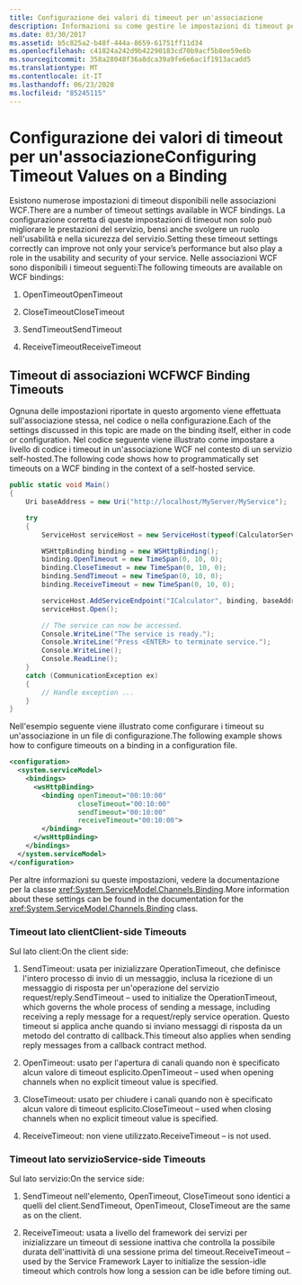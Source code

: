 ```yaml
---
title: Configurazione dei valori di timeout per un'associazione
description: Informazioni su come gestire le impostazioni di timeout per i binding WCF per migliorare le prestazioni, l'usabilità e la sicurezza del servizio.
ms.date: 03/30/2017
ms.assetid: b5c825a2-b48f-444a-8659-61751ff11d34
ms.openlocfilehash: c41824a242d9b42290183cd70b9acf5b8ee59e6b
ms.sourcegitcommit: 358a28048f36a8dca39a9fe6e6ac1f1913acadd5
ms.translationtype: MT
ms.contentlocale: it-IT
ms.lasthandoff: 06/23/2020
ms.locfileid: "85245115"
---
```

# <a name="configuring-timeout-values-on-a-binding"></a><span data-ttu-id="7ae43-103">Configurazione dei valori di timeout per un'associazione</span><span class="sxs-lookup"><span data-stu-id="7ae43-103">Configuring Timeout Values on a Binding</span></span>
<span data-ttu-id="7ae43-104">Esistono numerose impostazioni di timeout disponibili nelle associazioni WCF.</span><span class="sxs-lookup"><span data-stu-id="7ae43-104">There are a number of timeout settings available in WCF bindings.</span></span> <span data-ttu-id="7ae43-105">La configurazione corretta di queste impostazioni di timeout non solo può migliorare le prestazioni del servizio, bensì anche svolgere un ruolo nell'usabilità e nella sicurezza del servizio.</span><span class="sxs-lookup"><span data-stu-id="7ae43-105">Setting these timeout settings correctly can improve not only your service’s performance but also play a role in the usability and security of your service.</span></span> <span data-ttu-id="7ae43-106">Nelle associazioni WCF sono disponibili i timeout seguenti:</span><span class="sxs-lookup"><span data-stu-id="7ae43-106">The following timeouts are available on WCF bindings:</span></span>  
  
1. <span data-ttu-id="7ae43-107">OpenTimeout</span><span class="sxs-lookup"><span data-stu-id="7ae43-107">OpenTimeout</span></span>  
  
2. <span data-ttu-id="7ae43-108">CloseTimeout</span><span class="sxs-lookup"><span data-stu-id="7ae43-108">CloseTimeout</span></span>  
  
3. <span data-ttu-id="7ae43-109">SendTimeout</span><span class="sxs-lookup"><span data-stu-id="7ae43-109">SendTimeout</span></span>  
  
4. <span data-ttu-id="7ae43-110">ReceiveTimeout</span><span class="sxs-lookup"><span data-stu-id="7ae43-110">ReceiveTimeout</span></span>  
  
## <a name="wcf-binding-timeouts"></a><span data-ttu-id="7ae43-111">Timeout di associazioni WCF</span><span class="sxs-lookup"><span data-stu-id="7ae43-111">WCF Binding Timeouts</span></span>  
 <span data-ttu-id="7ae43-112">Ognuna delle impostazioni riportate in questo argomento viene effettuata sull'associazione stessa, nel codice o nella configurazione.</span><span class="sxs-lookup"><span data-stu-id="7ae43-112">Each of the settings discussed in this topic are made on the binding itself, either in code or configuration.</span></span> <span data-ttu-id="7ae43-113">Nel codice seguente viene illustrato come impostare a livello di codice i timeout in un'associazione WCF nel contesto di un servizio self-hosted.</span><span class="sxs-lookup"><span data-stu-id="7ae43-113">The following code shows how to programmatically set timeouts on a WCF binding in the context of a self-hosted service.</span></span>  
  
```csharp  
public static void Main()
{
    Uri baseAddress = new Uri("http://localhost/MyServer/MyService");

    try
    {
        ServiceHost serviceHost = new ServiceHost(typeof(CalculatorService));

        WSHttpBinding binding = new WSHttpBinding();
        binding.OpenTimeout = new TimeSpan(0, 10, 0);
        binding.CloseTimeout = new TimeSpan(0, 10, 0);
        binding.SendTimeout = new TimeSpan(0, 10, 0);
        binding.ReceiveTimeout = new TimeSpan(0, 10, 0);

        serviceHost.AddServiceEndpoint("ICalculator", binding, baseAddress);
        serviceHost.Open();

        // The service can now be accessed.
        Console.WriteLine("The service is ready.");
        Console.WriteLine("Press <ENTER> to terminate service.");
        Console.WriteLine();
        Console.ReadLine();
    }
    catch (CommunicationException ex)
    {
        // Handle exception ...
    }
}
```  
  
 <span data-ttu-id="7ae43-114">Nell'esempio seguente viene illustrato come configurare i timeout su un'associazione in un file di configurazione.</span><span class="sxs-lookup"><span data-stu-id="7ae43-114">The following example shows how to configure timeouts on a binding in a configuration file.</span></span>  
  
```xml  
<configuration>
  <system.serviceModel>
    <bindings>
      <wsHttpBinding>
        <binding openTimeout="00:10:00"
                 closeTimeout="00:10:00"
                 sendTimeout="00:10:00"
                 receiveTimeout="00:10:00">
        </binding>
      </wsHttpBinding>
    </bindings>
  </system.serviceModel>
</configuration>
```  
  
 <span data-ttu-id="7ae43-115">Per altre informazioni su queste impostazioni, vedere la documentazione per la classe <xref:System.ServiceModel.Channels.Binding>.</span><span class="sxs-lookup"><span data-stu-id="7ae43-115">More information about these settings can be found in the documentation for the <xref:System.ServiceModel.Channels.Binding> class.</span></span>  
  
### <a name="client-side-timeouts"></a><span data-ttu-id="7ae43-116">Timeout lato client</span><span class="sxs-lookup"><span data-stu-id="7ae43-116">Client-side Timeouts</span></span>  
 <span data-ttu-id="7ae43-117">Sul lato client:</span><span class="sxs-lookup"><span data-stu-id="7ae43-117">On the client side:</span></span>  
  
1. <span data-ttu-id="7ae43-118">SendTimeout: usata per inizializzare OperationTimeout, che definisce l'intero processo di invio di un messaggio, inclusa la ricezione di un messaggio di risposta per un'operazione del servizio request/reply.</span><span class="sxs-lookup"><span data-stu-id="7ae43-118">SendTimeout – used to initialize the OperationTimeout, which governs the whole process of sending a message, including receiving a reply message for a request/reply service operation.</span></span> <span data-ttu-id="7ae43-119">Questo timeout si applica anche quando si inviano messaggi di risposta da un metodo del contratto di callback.</span><span class="sxs-lookup"><span data-stu-id="7ae43-119">This timeout also applies when sending reply messages from a callback contract method.</span></span>  
  
2. <span data-ttu-id="7ae43-120">OpenTimeout: usato per l'apertura di canali quando non è specificato alcun valore di timeout esplicito.</span><span class="sxs-lookup"><span data-stu-id="7ae43-120">OpenTimeout – used when opening channels when no explicit timeout value is specified.</span></span>  
  
3. <span data-ttu-id="7ae43-121">CloseTimeout: usato per chiudere i canali quando non è specificato alcun valore di timeout esplicito.</span><span class="sxs-lookup"><span data-stu-id="7ae43-121">CloseTimeout – used when closing channels when no explicit timeout value is specified.</span></span>  
  
4. <span data-ttu-id="7ae43-122">ReceiveTimeout: non viene utilizzato.</span><span class="sxs-lookup"><span data-stu-id="7ae43-122">ReceiveTimeout – is not used.</span></span>  
  
### <a name="service-side-timeouts"></a><span data-ttu-id="7ae43-123">Timeout lato servizio</span><span class="sxs-lookup"><span data-stu-id="7ae43-123">Service-side Timeouts</span></span>  
 <span data-ttu-id="7ae43-124">Sul lato servizio:</span><span class="sxs-lookup"><span data-stu-id="7ae43-124">On the service side:</span></span>  
  
1. <span data-ttu-id="7ae43-125">SendTimeout nell'elemento, OpenTimeout, CloseTimeout sono identici a quelli del client.</span><span class="sxs-lookup"><span data-stu-id="7ae43-125">SendTimeout, OpenTimeout, CloseTimeout are the same as on the client.</span></span>  
  
2. <span data-ttu-id="7ae43-126">ReceiveTimeout: usata a livello del framework dei servizi per inizializzare un timeout di sessione inattiva che controlla la possibile durata dell'inattività di una sessione prima del timeout.</span><span class="sxs-lookup"><span data-stu-id="7ae43-126">ReceiveTimeout – used by the Service Framework Layer to initialize the session-idle timeout which controls how long a session can be idle before timing out.</span></span>
